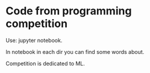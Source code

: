 # Code from programming competition

Use: jupyter notebook.

In notebook in each dir you can find some words about.

Сompetition is dedicated to ML.
